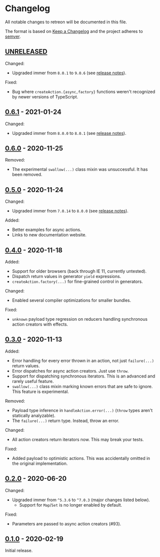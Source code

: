 # Changelog
All notable changes to retreon will be documented in this file.

The format is based on [Keep
a Changelog](https://keepachangelog.com/en/1.0.0/) and the project adheres to
[semver](https://semver.org/).

## [UNRELEASED]
Changed:
- Upgraded immer from `8.0.1` to `9.0.6` (see [release
  notes](https://github.com/immerjs/immer/releases)).

Fixed:
- Bug where `createAction.{async,factory}` functions weren't recognized by
  newer versions of TypeScript.

## [0.6.1] - 2021-01-24
Changed:
- Upgraded immer from `8.0.0` to `8.0.1` (see [release
  notes](https://github.com/immerjs/immer/releases/tag/v8.0.1)).

## [0.6.0] - 2020-11-25
Removed:
- The experimental `swallow(...)` class mixin was unsuccessful. It has been
  removed.

## [0.5.0] - 2020-11-24
Changed:
- Upgraded immer from `7.0.14` to `8.0.0` (see [release
  notes](https://github.com/immerjs/immer/releases/tag/v8.0.0)).

Added:
- Better examples for async actions.
- Links to new documentation website.

## [0.4.0] - 2020-11-18
Added:
- Support for older browsers (back through IE 11, currently untested).
- Dispatch return values in generator `yield` expressions.
- `createAction.factory(...)` for fine-grained control in generators.

Changed:
- Enabled several compiler optimizations for smaller bundles.

Fixed:
- `unknown` payload type regression on reducers handling synchronous action
  creators with effects.

## [0.3.0] - 2020-11-13
Added:
- Error handling for every error thrown in an action, not just `failure(...)`
  return values.
- Error dispatches for async action creators. Just use `throw`.
- Support for dispatching synchronous iterators. This is an advanced and
  rarely useful feature.
- `swallow(...)` class mixin marking known errors that are safe to ignore.
  This feature is experimental.

Removed:
- Payload type inference in `handleAction.error(...)` (`throw` types aren't
  statically analyzable).
- The `failure(...)` return type. Instead, throw an error.

Changed:
- All action creators return iterators now. This may break your tests.

Fixed:
- Added payload to optimistic actions. This was accidentally omitted in the
  original implementation.

## [0.2.0] - 2020-06-20
Changed:
- Upgraded immer from `^5.3.6` to `^7.0.3` (major changes listed below).
  - Support for `Map`/`Set` is no longer enabled by default.

Fixed:
- Parameters are passed to async action creators (#93).

## [0.1.0] - 2020-02-19
Initial release.

[UNRELEASED]: https://github.com/PsychoLlama/retreon/compare/v0.6.1...HEAD
[0.6.1]: https://github.com/PsychoLlama/retreon/compare/v0.6.0...v0.6.1
[0.6.0]: https://github.com/PsychoLlama/retreon/compare/v0.5.0...v0.6.0
[0.5.0]: https://github.com/PsychoLlama/retreon/compare/v0.4.0...v0.5.0
[0.4.0]: https://github.com/PsychoLlama/retreon/compare/v0.3.0...v0.4.0
[0.3.0]: https://github.com/PsychoLlama/retreon/compare/v0.2.0...v0.3.0
[0.2.0]: https://github.com/PsychoLlama/retreon/compare/v0.1.0...v0.2.0
[0.1.0]: https://github.com/PsychoLlama/retreon/releases/tag/v0.1.0
